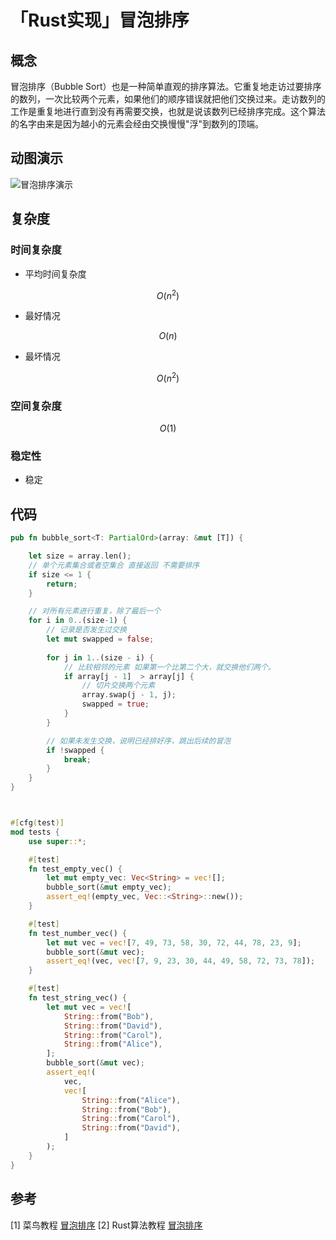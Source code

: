 # 「Rust实现」冒泡排序

## 概念
冒泡排序（Bubble Sort）也是一种简单直观的排序算法。它重复地走访过要排序的数列，一次比较两个元素，如果他们的顺序错误就把他们交换过来。走访数列的工作是重复地进行直到没有再需要交换，也就是说该数列已经排序完成。这个算法的名字由来是因为越小的元素会经由交换慢慢"浮"到数列的顶端。

## 动图演示
![冒泡排序演示](https://repo-1256831547.cos.ap-shanghai.myqcloud.com/2022/bubbleSort.gif)


## 复杂度
### 时间复杂度
+ 平均时间复杂度
```math
O(n^2)
```
+ 最好情况
```math
O(n)
```
+ 最坏情况
```math
O(n^2)
```

### 空间复杂度
```math
O(1)
```

### 稳定性
+ 稳定


## 代码

```rust
pub fn bubble_sort<T: PartialOrd>(array: &mut [T]) {

    let size = array.len();
    // 单个元素集合或者空集合 直接返回 不需要排序
    if size <= 1 {
        return;
    }

    // 对所有元素进行重复，除了最后一个
    for i in 0..(size-1) {
        // 记录是否发生过交换
        let mut swapped = false;
        
        for j in 1..(size - i) {
            // 比较相邻的元素 如果第一个比第二个大，就交换他们两个。
            if array[j - 1]  > array[j] {
                // 切片交换两个元素 
                array.swap(j - 1, j);
                swapped = true;
            }
        }

        // 如果未发生交换，说明已经排好序，跳出后续的冒泡
        if !swapped {
            break;
        }
    }
}



#[cfg(test)]
mod tests {
    use super::*;

    #[test]
    fn test_empty_vec() {
        let mut empty_vec: Vec<String> = vec![];
        bubble_sort(&mut empty_vec);
        assert_eq!(empty_vec, Vec::<String>::new());
    }

    #[test]
    fn test_number_vec() {
        let mut vec = vec![7, 49, 73, 58, 30, 72, 44, 78, 23, 9];
        bubble_sort(&mut vec);
        assert_eq!(vec, vec![7, 9, 23, 30, 44, 49, 58, 72, 73, 78]);
    }

    #[test]
    fn test_string_vec() {
        let mut vec = vec![
            String::from("Bob"),
            String::from("David"),
            String::from("Carol"),
            String::from("Alice"),
        ];
        bubble_sort(&mut vec);
        assert_eq!(
            vec,
            vec![
                String::from("Alice"),
                String::from("Bob"),
                String::from("Carol"),
                String::from("David"),
            ]
        );
    }
}


```

## 参考

[1] 菜鸟教程 [冒泡排序](https://www.runoob.com/w3cnote/bubble-sort.html)
[2] Rust算法教程 [冒泡排序](https://algos.rs/sorting/bubble-sort.html)